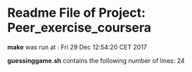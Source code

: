 # Readme File of Project: Peer_exercise_coursera
**make** was run at : 
Fri 29 Dec 12:54:20 CET 2017

**guessinggame.sh** contains the following number of lines:
24
